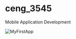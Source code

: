 # ceng_3545
Mobile Application Development

![MyFirstApp](https://user-images.githubusercontent.com/37961587/95453052-dcc8c900-0972-11eb-85c6-8f9fee781b9a.png)
